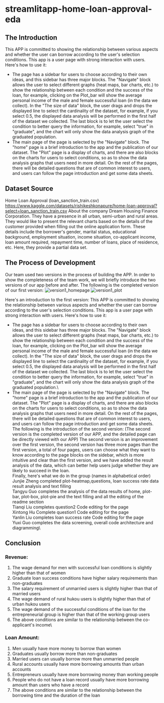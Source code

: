 # streamlitapp-home-loan-approval-eda
## The Introduction

This APP is committed to showing the relationship between various aspects and whether the user can borrow according to the user's selection conditions. This app is a user page with strong interaction with users. Here's how to use it:
* The page has a sidebar for users to choose according to their own ideas, and this sidebar has three major blocks. The "Navigate" block allows the user to select different graphs (heat maps, bar charts, etc.) to show the relationship between each condition and the success of the loan, for example, clicking on the Plot_bar will show the average personal income of the male and female successful loan (in the data we collect). In the "The size of data" block, the user drags and drops the displayed line to select the cardinality of the dataset, for example, if you select 0.5, the displayed data analysis will be performed in the first half of the dataset we collected. The last block is to let the user select the condition to better query the information, for example, select "true" in "graduate", and the chart will only show the data analysis graph of the graduated population.
* The main page of the page is selected by the "Navigate" block. The "home" page is a brief introduction to the app and the publication of our dataset. The "Plot" page is a display of charts, and there are also blocks on the charts for users to select conditions, so as to show the data analysis graphs that users need in more detail. On the rest of the pages, there will be detailed questions that are of common interest to users, and users can follow the page introduction and get some data sheets.

## Dataset Source
Home Loan Approval (loan_sanction_train.csv)\
https://www.kaggle.com/datasets/rishikeshkonapure/home-loan-approval?select=loan_sanction_train.csv
About the company Dream Housing Finance Corporation. They have a presence in all urban, semi-urban and rural areas. They would like to present the relevant charts based on the details of the customer provided when filling out the online application form. These details include the borrower's gender, marital status, educational background, employment situation, income situation, co-applicant income, loan amount required, repayment time, number of loans, place of residence, etc. Here, they provide a partial data set.

## The Process of Development
Our team used two versions in the process of building the APP. In order to show the completeness of the team work, we will briefly introduce the two versions of our app before and after. The following is the completed version of our first version:
![version1_homepage](https://github.com/dionysus23334/streamlitapp-home-loan-approval-eda/blob/main/version1_Home_page.jpg)
![version1_plot](https://github.com/dionysus23334/streamlitapp-home-loan-approval-eda/blob/main/version1_plot.jpg)

Here's an introduction to the first version:
This APP is committed to showing the relationship between various aspects and whether the user can borrow according to the user's selection conditions. This app is a user page with strong interaction with users. Here's how to use it:
* The page has a sidebar for users to choose according to their own ideas, and this sidebar has three major blocks. The "Navigate" block allows the user to select different graphs (heat maps, bar charts, etc.) to show the relationship between each condition and the success of the loan, for example, clicking on the Plot_bar will show the average personal income of the male and female successful loan (in the data we collect). In the "The size of data" block, the user drags and drops the displayed line to select the cardinality of the dataset, for example, if you select 0.5, the displayed data analysis will be performed in the first half of the dataset we collected. The last block is to let the user select the condition to better query the information, for example, select "true" in "graduate", and the chart will only show the data analysis graph of the graduated population.\
* The main page of the page is selected by the "Navigate" block. The "home" page is a brief introduction to the app and the publication of our dataset. The "Plot" page is a display of charts, and there are also blocks on the charts for users to select conditions, so as to show the data analysis graphs that users need in more detail. On the rest of the pages, there will be detailed questions that are of common interest to users, and users can follow the page introduction and get some data sheets.\
The following is the introduction of the second version: (The second version is the completed version of our APP, and the detailed page can be directly viewed with our APP)
The second version is an improvement over the first version, the second version has three more pages than the first version, a total of four pages, users can choose what they want to know according to the page blocks on the sidebar, which is more intuitive and clear than the first version, and we have added the result analysis of the data, which can better help users judge whether they are likely to succeed in the loan.\
Finally, here's what we do in the group (names in alphabetical order)\
Junjie Zheng completed plot-heatmap,questions, loan success rate data result analysis and text filling\
Tangyu Guo completes the analysis of the data results of home, plot-bar, plot-box, plot-pie and the text filling and all the editing of the readme section\
Tianqi Liu completes question2 Code editing for the page\
Xintong Hu Complete question1 Code editing for the page\
Yanlin Liu completes loan success rate Code editing for the page\
Yuxi Guo completes the data screening, overall code architecture and diagramming\


## Conclusion

### Revenue:
1. The wage demand for men with successful loan conditions is slightly higher than that of women
2. Graduate loan success conditions have higher salary requirements than non-graduates
3. The salary requirement of unmarried users is slightly higher than that of married users
4. The wage demand of rural hukou users is slightly higher than that of urban hukou users
5. The wage demand of the successful conditions of the loan for the entrepreneurial group is higher than that of the working group users
6. The above conditions are similar to the relationship between the co-applicant's income\

### Loan Amount:
1. Men usually have more money to borrow than women
2. Graduates usually borrow more than non-graduates
3. Married users can usually borrow more than unmarried people
4. Rural accounts usually have more borrowing amounts than urban accounts
5. Entrepreneurs usually have more borrowing money than working people
6. People who do not have a loan record usually have more borrowing amount than users who have a record
7. The above conditions are similar to the relationship between the borrowing time and the duration of the loan


